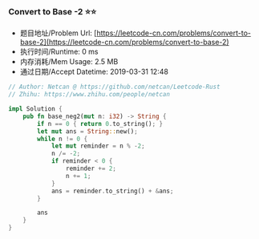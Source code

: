 ### Convert to Base -2 :star::star:
- 题目地址/Problem Url: [https://leetcode-cn.com/problems/convert-to-base-2](https://leetcode-cn.com/problems/convert-to-base-2)
- 执行时间/Runtime: 0 ms 
- 内存消耗/Mem Usage: 2.5 MB
- 通过日期/Accept Datetime: 2019-03-31 12:48

```rust
// Author: Netcan @ https://github.com/netcan/Leetcode-Rust
// Zhihu: https://www.zhihu.com/people/netcan

impl Solution {
    pub fn base_neg2(mut n: i32) -> String {
        if n == 0 { return 0.to_string(); }
        let mut ans = String::new();
        while n != 0 {
            let mut reminder = n % -2;
            n /= -2;
            if reminder < 0 {
                reminder += 2;
                n += 1;
            }
            ans = reminder.to_string() + &ans;
        }

        ans
    }
}

```
